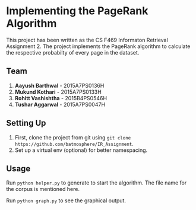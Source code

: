 # Implementing the PageRank Algorithm

This project has been written as the CS F469 Informaton Retrieval Assignment 2. The project implements the PageRank algorithm to calculate the respective probabilty of every page in the dataset.

## Team

1. **Aayush Barthwal** - 2015A7PS0136H
2. **Mukund Kothari** - 2015A7PS0133H
3. **Rohitt Vashishtha** - 2015B4PS0546H
4. **Tushar Aggarwal** - 2015A7PS0047H

## Setting Up

1. First, clone the project from git using `git clone https://github.com/batmosphere/IR_Assignment`.
2. Set up a virtual env (optional) for better namespacing.

## Usage

Run `python helper.py` to generate to start the algorithm. The file name for the corpus is mentioned here.

Run `python graph.py` to see the graphical output. 

